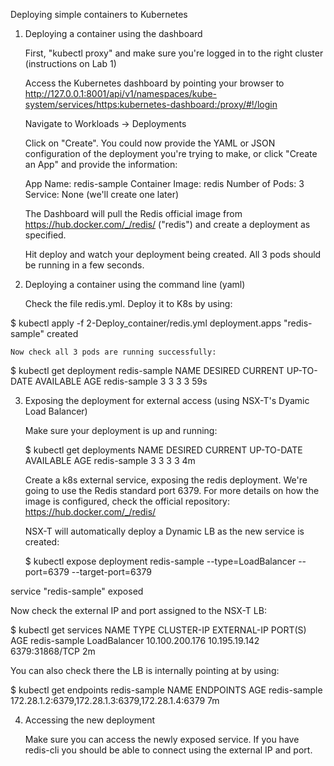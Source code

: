 Deploying simple containers to Kubernetes

1. Deploying a container using the dashboard

   First, "kubectl proxy" and make sure you're logged in to the right cluster (instructions on Lab 1)

   Access the Kubernetes dashboard by pointing your browser to http://127.0.0.1:8001/api/v1/namespaces/kube-system/services/https:kubernetes-dashboard:/proxy/#!/login

   Navigate to Workloads -> Deployments

   Click on "Create". You could now provide the YAML or JSON configuration of the deployment you're trying to make, or click "Create an App" and provide the information:

    App Name: redis-sample
    Container Image: redis
    Number of Pods: 3
    Service: None  (we'll create one later)


    The Dashboard will pull the Redis official image from https://hub.docker.com/_/redis/  ("redis") and create a deployment as specified.

    Hit deploy and watch your deployment being created. All 3 pods should be running in a few seconds.


2. Deploying a container using the command line (yaml)

   Check the file redis.yml. Deploy it to K8s by using:

$ kubectl apply -f 2-Deploy_container/redis.yml
deployment.apps "redis-sample" created

    Now check all 3 pods are running successfully:   

$ kubectl get deployment redis-sample
NAME           DESIRED   CURRENT   UP-TO-DATE   AVAILABLE   AGE
redis-sample   3         3         3            3           59s

      

3. Exposing the deployment for external access (using NSX-T's Dyamic Load Balancer) 


   Make sure your deployment is up and running:

   $ kubectl get deployments
NAME           DESIRED   CURRENT   UP-TO-DATE   AVAILABLE   AGE
redis-sample   3         3         3            3           4m

   Create a k8s external service, exposing the redis deployment. We're going to use the Redis standard port 6379. For more details on how the image is configured, check the official repository: https://hub.docker.com/_/redis/ 

   NSX-T will automatically deploy a Dynamic LB as the new service is created:

   $ kubectl expose deployment redis-sample --type=LoadBalancer --port=6379 --target-port=6379

service "redis-sample" exposed
   
   Now check the external IP and port assigned to the NSX-T LB:

$ kubectl get services
NAME           TYPE           CLUSTER-IP       EXTERNAL-IP     PORT(S)          AGE
redis-sample   LoadBalancer   10.100.200.176   10.195.19.142   6379:31868/TCP   2m

   You can also check there the LB is internally pointing at by using:

$ kubectl get endpoints redis-sample
NAME           ENDPOINTS                                         AGE
redis-sample   172.28.1.2:6379,172.28.1.3:6379,172.28.1.4:6379   7m

4. Accessing the new deployment


   Make sure you can access the newly exposed service. If you have redis-cli you should be able to connect using the external IP and port.



 
